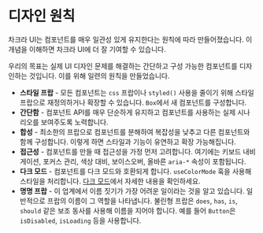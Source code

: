 # 디자인 원칙

차크라 UI는 컴포넌트를 매우 일관성 있게 유지한다는 원칙에 따라 만들어졌습니다. 이 개념을 이해하면 차크라 UI에 더 잘 기여할 수 있습니다.

우리의 목표는 실제 UI 디자인 문제를 해결하는 간단하고 구성 가능한 컴포넌트를 디자인하는 것입니다. 이를 위해 일련의 원칙을 만들었습니다.

- **스타일 프랍** - 모든 컴포넌트는 `css` 프랍이나 `styled()` 사용을 줄이기 위해 스타일 프랍으로 재정의하거나 확장할 수 있습니다. `Box`에서 새 컴포넌트를 구성합니다.
- **간단함** - 컴포넌트 API를 매우 단순하게 유지하고 컴포넌트를 사용하는 실제 시나리오를 보여주도록 노력합니다.
- **합성** - 최소한의 프랍으로 컴포넌트를 분해하여 복잡성을 낮추고 다른 컴포넌트와 함께 구성합니다. 이렇게 하면 스타일과 기능이 유연하고 확장 가능해집니다.
- **접근성** - 컴포넌트를 만들 때 접근성을 가정 먼저 고려합니다. 여기에는 키보드 내비게이션, 포커스 관리, 색상 대비, 보이스오버, 올바른 `aria-*` 속성이 포함됩니다.
- **다크 모드** - 컴포넌트를 다크 모드와 호환되게 합니다. `useColorMode` 훅을 사용해 스타일을 처리합니다. [다크 모드](https://chakra-ui.com/docs/styled-system/color-mode)에서 자세한 내용을 확인하세요.
- **명명 프랍** - 이 업계에서 이름 짓기가 가장 어려운 일이라는 것을 알고 있습니다. 일반적으로 프랍의 이름이 그 역할을 나타냅니다. 불린형 프랍은 `does`, `has`, `is`, `should` 같은 보조 동사를 사용해 이름을 지어야 합니다. 예를 들어 `Button`은 `isDisabled`, `isLoading` 등을 사용합니다.